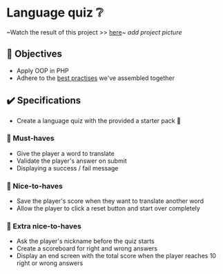 # Language quiz ❔

~Watch the result of this project >> [here]()~
*add project picture*

## 🎯 Objectives
- Apply OOP in PHP
- Adhere to the [best practises](../00.Getting-started-with-PHP/PHP-best-practises.md) we've assembled together

## ✔️ Specifications
- Create a language quiz with the provided a starter pack 🚀

### 🌱 Must-haves
- Give the player a word to translate
- Validate the player's answer on submit
- Displaying a success / fail message

### 🌻 Nice-to-haves
- Save the player's score when they want to translate another word
- Allow the player to click a reset button and start over completely

### 💐 Extra nice-to-haves
- Ask the player's nickname before the quiz starts
- Create a scoreboard for right and wrong answers
- Display an end screen with the total score when the player reaches 10 right or wrong answers
